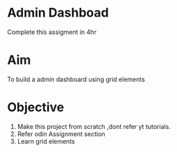 # Admin Dashboad 
Complete this assigment in 4hr 

# Aim 
To build a admin dashboard using grid elements 

# Objective

1. Make this project from scratch ,dont refer yt tutorials.
2. Refer odin  Assignment section
3. Learn grid  elements 